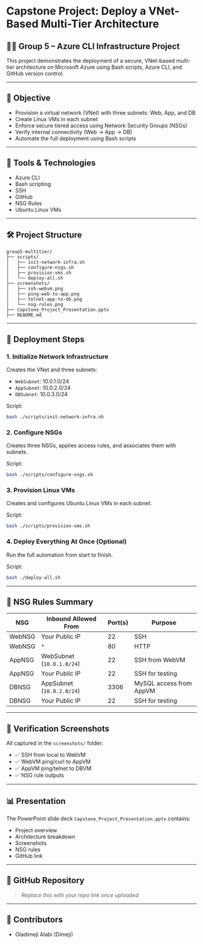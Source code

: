 # Capstone Project: Deploy a VNet-Based Multi-Tier Architecture

## 👨‍💻 Group 5 – Azure CLI Infrastructure Project

This project demonstrates the deployment of a secure, VNet-based multi-tier architecture on Microsoft Azure using Bash scripts, Azure CLI, and GitHub version control.

---

## 🎯 Objective

- Provision a virtual network (VNet) with three subnets: Web, App, and DB
- Create Linux VMs in each subnet
- Enforce secure tiered access using Network Security Groups (NSGs)
- Verify internal connectivity (Web → App → DB)
- Automate the full deployment using Bash scripts

---

## 🧰 Tools & Technologies

- Azure CLI
- Bash scripting
- SSH
- GitHub
- NSG Rules
- Ubuntu Linux VMs

---

## 🛠️ Project Structure

```
group5-multitier/
├── scripts/
│   ├── init-network-infra.sh
│   ├── configure-nsgs.sh
│   ├── provision-vms.sh
│   └── deploy-all.sh
├── screenshots/
│   ├── ssh-webvm.png
│   ├── ping-web-to-app.png
│   ├── telnet-app-to-db.png
│   └── nsg-rules.png
├── Capstone_Project_Presentation.pptx
├── README.md
```

---

## 🚀 Deployment Steps

### 1. Initialize Network Infrastructure
Creates the VNet and three subnets:
- `WebSubnet`: 10.0.1.0/24
- `AppSubnet`: 10.0.2.0/24
- `DBSubnet`: 10.0.3.0/24

Script:
```bash
bash ./scripts/init-network-infra.sh
```

### 2. Configure NSGs
Creates three NSGs, applies access rules, and associates them with subnets.

Script:
```bash
bash ./scripts/configure-nsgs.sh
```

### 3. Provision Linux VMs
Creates and configures Ubuntu Linux VMs in each subnet.

Script:
```bash
bash ./scripts/provision-vms.sh
```

### 4. Deploy Everything At Once (Optional)
Run the full automation from start to finish.

Script:
```bash
bash ./deploy-all.sh
```

---

## 🔐 NSG Rules Summary

| NSG     | Inbound Allowed From         | Port(s) | Purpose                      |
|---------|------------------------------|---------|------------------------------|
| WebNSG  | Your Public IP               | 22      | SSH                          |
| WebNSG  | `*`                          | 80      | HTTP                         |
| AppNSG  | WebSubnet (`10.0.1.0/24`)    | 22      | SSH from WebVM              |
| AppNSG  | Your Public IP               | 22      | SSH for testing             |
| DBNSG   | AppSubnet (`10.0.2.0/24`)    | 3306    | MySQL access from AppVM     |
| DBNSG   | Your Public IP               | 22      | SSH for testing             |

---

## 🔎 Verification Screenshots

All captured in the `screenshots/` folder:
- ✅ SSH from local to WebVM
- ✅ WebVM ping/curl to AppVM
- ✅ AppVM ping/telnet to DBVM
- ✅ NSG rule outputs

---

## 📊 Presentation

The PowerPoint slide deck `Capstone_Project_Presentation.pptx` contains:
- Project overview
- Architecture breakdown
- Screenshots
- NSG rules
- GitHub link

---

## 🔗 GitHub Repository

> _Replace this with your repo link once uploaded_  

---

## 👏 Contributors

- Oladimeji Alabi (Dimeji)

